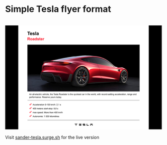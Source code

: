 <h1>Simple Tesla flyer format</h1>
</br>
<img src="+assets/design.jpg" alt="preview" target="_blank"/>
<p>Visit <a href="https://sander-tesla.surge.sh" target="_blank">sander-tesla.surge.sh</a> for the live version</p>
